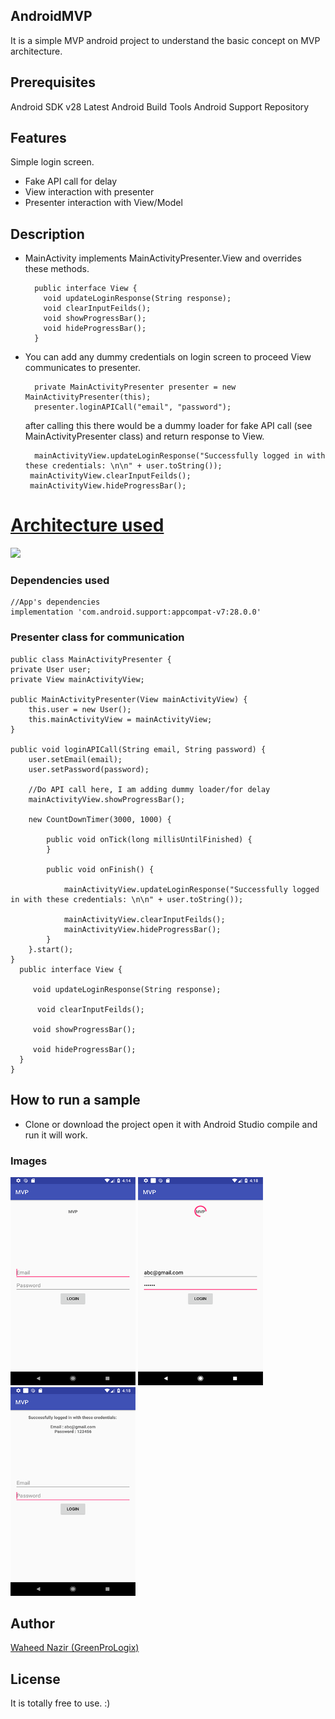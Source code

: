 ## AndroidMVP
It is a simple MVP android project to understand the basic concept on MVP architecture.

## Prerequisites
Android SDK v28
Latest Android Build Tools
Android Support Repository

## Features

Simple login screen.
- Fake API call for delay
- View interaction with presenter
- Presenter interaction with View/Model

## Description

- MainActivity implements MainActivityPresenter.View and overrides these methods.

        public interface View {
          void updateLoginResponse(String response);
          void clearInputFeilds();
          void showProgressBar();
          void hideProgressBar();
        }
                
- You can add any dummy credentials on login screen to proceed View communicates to presenter.

        private MainActivityPresenter presenter = new MainActivityPresenter(this);
        presenter.loginAPICall("email", "password");  
   after calling this there would be a dummy loader for fake API call (see MainActivityPresenter class) and return response to View. 
   
        mainActivityView.updateLoginResponse("Successfully logged in with these credentials: \n\n" + user.toString());
       mainActivityView.clearInputFeilds();
       mainActivityView.hideProgressBar();


# [Architecture used](https://github.com/googlesamples/android-architecture "Architecture used")

![](https://i.imgur.com/5fg5z5r.png)


### Dependencies used

    //App's dependencies
    implementation 'com.android.support:appcompat-v7:28.0.0'

### Presenter class for communication

    public class MainActivityPresenter {
    private User user;
    private View mainActivityView;

    public MainActivityPresenter(View mainActivityView) {
        this.user = new User();
        this.mainActivityView = mainActivityView;
    } 

    public void loginAPICall(String email, String password) {
        user.setEmail(email);
        user.setPassword(password);

        //Do API call here, I am adding dummy loader/for delay
        mainActivityView.showProgressBar();

        new CountDownTimer(3000, 1000) {

            public void onTick(long millisUntilFinished) {
            }

            public void onFinish() {

                mainActivityView.updateLoginResponse("Successfully logged in with these credentials: \n\n" + user.toString());

                mainActivityView.clearInputFeilds();
                mainActivityView.hideProgressBar();
            }
        }.start();
    }
      public interface View {

         void updateLoginResponse(String response);

          void clearInputFeilds();

         void showProgressBar();

         void hideProgressBar();
      }
    }


## How to run a sample
- Clone or download the project open it with Android Studio compile and run it will work.


### Images
<img src="./screens/1.png" width="200"/> <img src="./screens/2.png" width="200"/>
 <img src="./screens/3.png" width="200"/>
<br/>


## Author
[Waheed Nazir (GreenProLogix)](https://www.linkedin.com/in/waheed-nazir-36521579/ "Waheed Nazir (GreenProLogix)")

## License
It is totally free to use. :)
